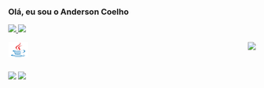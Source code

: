 ### Olá, eu sou o Anderson Coelho

 <div>
  <a href="https://github.com/andcoelho">
  <img height="165em" src="https://github-readme-stats.vercel.app/api?username=andcoelho&show_icons=true&theme=radical&include_all_commits=true&count_private=true"/>
  <img height="165em" src="https://github-readme-stats.vercel.app/api/top-langs/?username=andcoelho&layout=compact&langs_count=7&theme=radical"/>
</div>
<div style="display: inline_block"><br>
  <img align="center" alt="Rafa-Python" height="30" width="40" src="https://raw.githubusercontent.com/devicons/devicon/master/icons/java/java-original.svg">  
 <img align="right" height="150" src="https://media.giphy.com/media/11JTxkrmq4bGE0/giphy.gif">
</div>
 
 ##

 <div>
  <a href="https://instagram.com/andercoelho_" target="_blank"><img src="https://img.shields.io/badge/-Instagram-%23E4405F?style=for-the-badge&logo=instagram&logoColor=white" target="_blank"></a>
  <a href="https://www.linkedin.com/in/anderson-coelho-45a4ab172/" target="_blank"><img src="https://img.shields.io/badge/-LinkedIn-%230077B5?style=for-the-badge&logo=linkedin&logoColor=white" target="_blank"></a> 
 </div>

